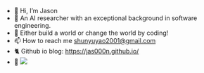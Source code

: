 - 👋 Hi, I’m Jason
- 💪 An AI researcher with an exceptional background in software engineering.
- 🌱 Either build a world or change the world by coding!
- 📫 How to reach me shunyuyao2001@gmail.com
- 🐈 Github io blog: https://jas000n.github.io/
- 👀 ![](https://komarev.com/ghpvc/?username=Jas000n&style=for-the-badge)
<!---
Jas000n/Jas000n is a ✨ special ✨ repository because its `README.md` (this file) appears on your GitHub profile.
You can click the Preview link to take a look at your changes.
--->
